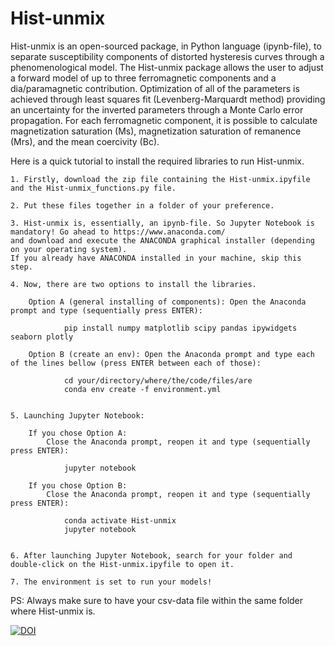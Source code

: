 # Hist-unmix

Hist-unmix is an open-sourced package, in Python language (ipynb-file), to separate susceptibility components of distorted hysteresis curves through a phenomenological model. The Hist-unmix package allows the user to adjust a forward model of up to three ferromagnetic components and a dia/paramagnetic contribution. Optimization of all of the parameters is achieved through least squares fit (Levenberg-Marquardt method) providing an uncertainty for the inverted parameters through a Monte Carlo error propagation. For each ferromagnetic component, it is possible to calculate magnetization saturation (Ms), magnetization saturation of remanence (Mrs), and the mean coercivity (Bc). 

Here is a quick tutorial to install the required libraries to run Hist-unmix.

	1. Firstly, download the zip file containing the Hist-unmix.ipyfile and the Hist-unmix_functions.py file.

	2. Put these files together in a folder of your preference.

	3. Hist-unmix is, essentially, an ipynb-file. So Jupyter Notebook is mandatory! Go ahead to https://www.anaconda.com/ 
	and download and execute the ANACONDA graphical installer (depending on your operating system). 
	If you already have ANACONDA installed in your machine, skip this step.

	4. Now, there are two options to install the libraries.

		Option A (general installing of components): Open the Anaconda prompt and type (sequentially press ENTER):

				pip install numpy matplotlib scipy pandas ipywidgets seaborn plotly

		Option B (create an env): Open the Anaconda prompt and type each of the lines bellow (press ENTER between each of those):

				cd your/directory/where/the/code/files/are
				conda env create -f environment.yml


	5. Launching Jupyter Notebook:

		If you chose Option A:
			Close the Anaconda prompt, reopen it and type (sequentially press ENTER):
				
				jupyter notebook

		If you chose Option B:
			Close the Anaconda prompt, reopen it and type (sequentially press ENTER):
				
				conda activate Hist-unmix
				jupyter notebook

	
	6. After launching Jupyter Notebook, search for your folder and double-click on the Hist-unmix.ipyfile to open it. 

	7. The environment is set to run your models!

PS: Always make sure to have your csv-data file within the same folder where Hist-unmix is.

[![DOI](https://zenodo.org/badge/DOI/10.5281/zenodo.7941088.svg)](https://doi.org/10.5281/zenodo.7941088)
